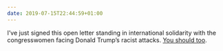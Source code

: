 ```yaml
---
date: 2019-07-15T22:44:59+01:00
---
```


I’ve just signed this open letter standing in international solidarity with the congresswomen facing Donald Trump’s racist attacks. [You should too](https://donate.hopenothate.org.uk/page/s/solidarity-with-congresswomen-of-colour).
